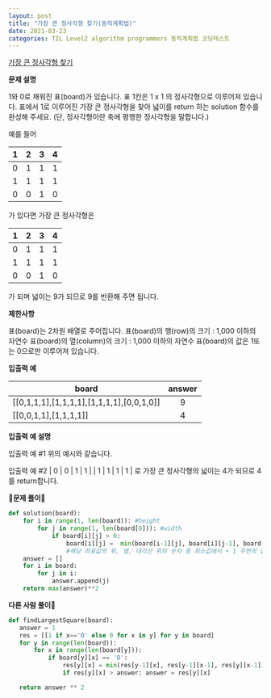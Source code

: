 ```yaml
---
layout: post
title: "가장 큰 정사각형 찾기(동적계획법)"
date: 2021-03-23
categories: TIL Level2 algorithm programmers 동적계획법 코딩테스트
---
```


[가장 큰 정사각형 찾기](https://programmers.co.kr/learn/courses/30/lessons/12905)

**문제 설명**

1와 0로 채워진 표(board)가 있습니다. 표 1칸은 1 x 1 의 정사각형으로 이루어져 있습니다. 표에서 1로 이루어진 가장 큰 정사각형을 찾아 넓이를 return 하는 solution 함수를 완성해 주세요. (단, 정사각형이란 축에 평행한 정사각형을 말합니다.)

예를 들어

|  1  |  2  |  3  |  4  |
| :-: | :-: | :-: | :-: |
|  0  |  1  |  1  |  1  |
|  1  |  1  |  1  |  1  |
|  0  |  0  |  1  |  0  |

가 있다면 가장 큰 정사각형은

|  1  |  2  |  3  |  4  |
| :-: | :-: | :-: | :-: |
|  0  |  1  |  1  |  1  |
|  1  |  1  |  1  |  1  |
|  0  |  0  |  1  |  0  |

가 되며 넓이는 9가 되므로 9를 반환해 주면 됩니다.

**제한사항**

표(board)는 2차원 배열로 주어집니다.
표(board)의 행(row)의 크기 : 1,000 이하의 자연수
표(board)의 열(column)의 크기 : 1,000 이하의 자연수
표(board)의 값은 1또는 0으로만 이루어져 있습니다.

**입출력 예**

| board                                     | answer |
| ----------------------------------------- | :----: |
| [[0,1,1,1],[1,1,1,1],[1,1,1,1],[0,0,1,0]] |   9    |
| [[0,0,1,1],[1,1,1,1]]                     |   4    |

**입출력 예 설명**

입출력 예 #1
위의 예시와 같습니다.

입출력 예 #2
| 0 | 0 | 1 | 1 |
| 1 | 1 | 1 | 1 |
로 가장 큰 정사각형의 넓이는 4가 되므로 4를 return합니다.

**🙈문제 풀이🙉**

```python
def solution(board):
    for i in range(1, len(board)): #height
        for j in range(1, len(board[0])): #width
            if board[i][j] > 0:
                board[i][j] =  min(board[i-1][j], board[i][j-1], board[i-1][j-1]) + 1 #최소값 + 1
                #해당 좌표값의 위, 옆, 대각선 위의 숫자 중 최소값에서 + 1 주변의 값에 의해 정사각형을 확인
    answer = []
    for i in board:
        for j in i:
            answer.append(j)
    return max(answer)**2
```

**다른 사람 풀이👀**

```python
def findLargestSquare(board):
   answer = 1
   res = [[1 if x=='O' else 0 for x in y] for y in board]
   for y in range(len(board)):
       for x in range(len(board[y])):
           if board[y][x] == 'O':
               res[y][x] = min(res[y-1][x], res[y-1][x-1], res[y][x-1]) + 1
               if res[y][x] > answer: answer = res[y][x]

   return answer ** 2
```
